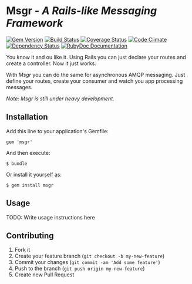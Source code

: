 # Msgr - *A Rails-like Messaging Framework*

[![Gem Version](https://badge.fury.io/rb/msgr.png)](http://badge.fury.io/rb/msgr)
[![Build Status](https://travis-ci.org/jgraichen/msgr.png?branch=master)](https://travis-ci.org/jgraichen/msgr)
[![Coverage Status](https://coveralls.io/repos/jgraichen/msgr/badge.png?branch=master)](https://coveralls.io/r/jgraichen/msgr)
[![Code Climate](https://codeclimate.com/github/jgraichen/msgr.png)](https://codeclimate.com/github/jgraichen/msgr)
[![Dependency Status](https://gemnasium.com/jgraichen/msgr.png)](https://gemnasium.com/jgraichen/msgr)
[![RubyDoc Documentation](https://raw.github.com/jgraichen/shields/master/rubydoc.png)](http://rubydoc.info/github/jgraichen/msgr/master/frames)

You know it and ou like it. Using Rails you can just declare your routes and
create a controller. Now it just works.

With *Msgr* you can do the same for asynchronous AMQP messaging. Just define
your routes, create your consumer and watch you app processing messages.

*Note: Msgr is still under heavy development.*

## Installation

Add this line to your application's Gemfile:

    gem 'msgr'

And then execute:

    $ bundle

Or install it yourself as:

    $ gem install msgr

## Usage

TODO: Write usage instructions here

## Contributing

1. Fork it
2. Create your feature branch (`git checkout -b my-new-feature`)
3. Commit your changes (`git commit -am 'Add some feature'`)
4. Push to the branch (`git push origin my-new-feature`)
5. Create new Pull Request
